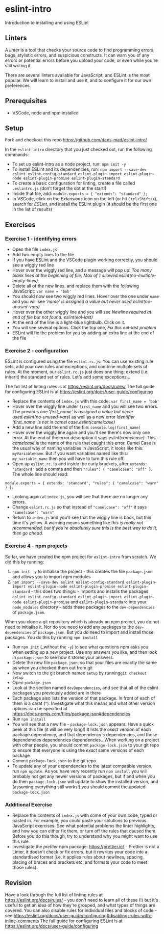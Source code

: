 # eslint-intro
Introduction to installing and using ESLint

## Linters
A _linter_ is a tool that checks your source code to find programming errors, bugs, stylistic errors, and suspicious constructs. It can warn you of any errors or potential errors before you upload your code, or even while you're still writing it.

There are several linters available for JavaScript, and ESLint is the most popular. We will learn to install and use it, and to configure it for our own preferences.

## Prerequisites
 * VSCode, node and npm installed

## Setup
 Fork and checkout this repo https://github.com/dans-mad/eslint-intro/
 
 In the `eslint-intro` directory that you just checked out, run the following commands:
 * To set up eslint-intro as a node project, run: `npm init -y`
 * To install ESLint and its dependencies, run: `npm import --save-dev eslint eslint-config-standard eslint-plugin-import eslint-plugin-node eslint-plugin-promise eslint-plugin-standard`
 * To create a basic configuration for linting, create a file called `.eslintrc.js` (don't forget the dot at the start!)
 * Inside that file, add: `module.exports = { "extends": "standard" };`
 * In VSCode, click on the _Extensions_ icon on the left (or hit `Ctrl+Shift+X`), search for _ESLint_, and install the ESLint plugin (it should be the first one in the list of results)

## Exercises
### Exercise 1 - identifying errors
 * Open the file `index.js`
 * Add two empty lines to the file
 * If you have ESLint and the VSCode plugin working correctly, you should see a wiggly red line
 * Hover over the wiggly red line, and a message will pop up: *Too many blank lines at the beginning of file. Max of 1 allowed.eslint(no-multiple-empty-lines)*
 * Delete all of the new lines, and replace them with the following JavaScript: `var name = 'bob'`
 * You should now see two wiggly red lines. Hover over the one under `name` and you will see _'name' is assigned a value but never used.eslint(no-unused-vars)_ 
 * Hover over the other wiggly line and you will see _Newline required at end of file but not found. eslint(eol-last)_
 * At the end of the line is a light-blue lightbulb. Click on it.
 * You will see several options. Click the top one, _Fix this eol-last problem_
 * ESLint will fix the problem for you by adding an extra line at the end of the file


### Exercise 2 - configuration
ESLint is configured using the file `eslint.rc.js`. You can use existing rule sets, add your own rules and exceptions, and combine multiple sets of rules. At the moment, our `eslint.rc.js` just does one thing: extend (i.e. inherit) the standard set of rules. Let's add some exceptions...

The full list of linting rules is at https://eslint.org/docs/rules/
The full guide for configuring ESLint is at https://eslint.org/docs/user-guide/configuring

* Replace the contents of `index.js` with this code: `var first_name = 'bob'`
* Hover over the wiggly line under `first_name` and you will see two errors. The previous one *'first_name' is assigned a value but never used.eslint(no-unused-vars)* as well as a new error *Identifier 'first_name' is not in camel case.eslint(camelcase)*
* Add a new line add the end of the file: `console.log(first_name)`
* Hover over the wiggly line again and you'll see there's now only one error. At the end of the error description it says *eslint(camelcase)*. This - _camelcase_ is the name of the rule that caught this error. Camel Case is the usual way of naming variables in JavaScript, it looks like this: `myVariableName`. But if you want variables named like this: `my_variable_name` then you will have to turn this rule off. 
* Open up `eslint.rc.js` and inside the curly brackets, after `extends: 'standard'` add a comma and then `"rules": { "camelcase": "off" }`. The whole line should read:
```
module.exports = { extends: 'standard', "rules": { "camelcase": "warn" } };
```
* Looking again at `index.js`, you will see that there are no longer any errors.
* Change `eslint.rc.js` so that instead of `"camelcase": "off"` it says `"camelcase": "warn"`
* Return to `index.js` and you'll see that the wiggly line is back, but this time it's yellow. A warning means something like _this is really not recommended, but if you're *absolutely* sure this is the best way to do it, then go ahead._

 ### Exercise 4 - npm projects
 So far, we have created the npm project for `eslint-intro` from scratch. We did this by running:
  1. `npm init -y` to initialise the project - this creates the file `package.json` and allows you to import npm modules
  2. `npm import --save-dev eslint eslint-config-standard eslint-plugin-import eslint-plugin-node eslint-plugin-promise eslint-plugin-standard` - this does two things:
    - imports and installs the packages `eslint eslint-config-standard eslint-plugin-import eslint-plugin-node eslint-plugin-promise` and `eslint-plugin-standard` into your `node_modules` directory
    - adds these packages to the `dev-dependencies` of `package.json`.

  When you clone a git repository which is already an npm project, you do not need to initialise it. Nor do you need to add any packages to the `dev-dependencies` of `package.json`. But you _do_ need to import and install those packages. You do this by running `npm install`

  * Run `npm init` (_without the `-y`) to see what questions npm asks you when setting up a new project. Use any answers you like, and then look in `package.json` to see how it stores your answers.
  * Delete the new file `package.json`, so that your files are exactly the same as when you checked them out from git
  * Now switch to the git branch named `setup` by running`git checkout setup`
  * Open `package.json`
  * Look at the section named `devDependencies`, and see that all of the eslint packages you previously added are in there
  * Each package also lists the version of that package. In front of each of them is a carat (`^`). Investigate what this means and what other version options can be specified at https://docs.npmjs.com/files/package.json#dependencies
  * Run `npm install`
  * You will see that a new file - `package-lock.json` appears. Have a quick peek at this file (it will be very long!) It lists the _exact_ version of each package dependency, and that dependency's dependencies, and those dependencies dependencies dependencies...When working on a project with other people, you should commit `package-lock.json` to your git repo to ensure that everyone is using the _exact_ same versions of each package
  * Commit `package-lock.json` to the git repo.
  * To update any of your dependencies to the latest compatible version, run `npm update`. As you have very recently run `npm install` you will probably not get any newer versions of packages, but if and when you do then `package-lock.json` will update to show the installed version, and (assuming everything still works!) you should commit the updated `package-lock.json`

 ### Additional Exercise
  * Replace the contents of `index.js` with some of your own code, typed or pasted in. For example, you could paste your solutions to previous JavaScript exercises. See what potential problems the linter highlights, and how you can either fix them, or turn off the rules that caused them. Before you do this though, try to understand why you might want to use this rule.
  * Investigate the _prettier_ npm package: https://prettier.io/ - Prettier is not a Linter, it doesn't check or fix errors, but it rewrites your code into a standardised format (i.e. it applies rules about newlines, spacing, placing of braces and brackets etc, and formats your code to meet those rules).

## Revision
Have a look through the full list of linting rules at https://eslint.org/docs/rules/ - you don't need to learn all of these (!) but it's useful to get an idea of how they're grouped, and what types of things are covered.
You can also disable rules for individual files and blocks of code - see https://eslint.org/docs/user-guide/configuring#disabling-rules-with-inline-comments
The full guide for configuring ESLint is at https://eslint.org/docs/user-guide/configuring
